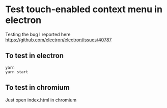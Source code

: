 # Test touch-enabled context menu in electron

Testing the bug I reported here https://github.com/electron/electron/issues/40787

## To test in electron

```
yarn
yarn start
```

## To test in chromium

Just open index.html in chromium
